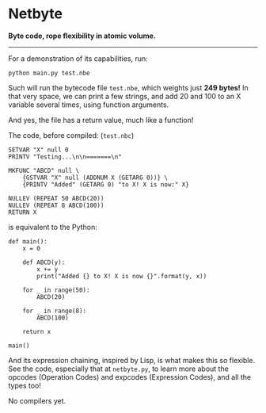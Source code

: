 # Netbyte
**Byte code, rope flexibility in atomic volume.**

-----

For a demonstration of its capabilities, run:

    python main.py test.nbe
    
Such will run the bytecode file `test.nbe`, which weights just **249 bytes!** In that very space,
we can print a few strings, and add 20 and 100 to an X variable several times, using function arguments.

And yes, the file has a return value, much like a function!

The code, before compiled: (`test.nbc`)

    SETVAR "X" null 0
    PRINTV "Testing...\n\n=======\n"

    MKFUNC "ABCD" null \
        {GSTVAR "X" null (ADDNUM X (GETARG 0))} \
        {PRINTV "Added" (GETARG 0) "to X! X is now:" X}
        
    NULLEV (REPEAT 50 ABCD(20))
    NULLEV (REPEAT 8 ABCD(100))
    RETURN X

is equivalent to the Python:

    def main():
        x = 0
    
        def ABCD(y):
            x += y
            print("Added {} to X! X is now {}".format(y, x))
    
        for _ in range(50):
            ABCD(20)
            
        for _ in range(8):
            ABCD(100)
            
        return x
        
    main()
    
And its expression chaining, inspired by Lisp, is what makes this so flexible. See the
code, especially that at `netbyte.py`, to learn more about the opcodes (Operation Codes) and
expcodes (Expression Codes), and all the types too!

No compilers yet.

